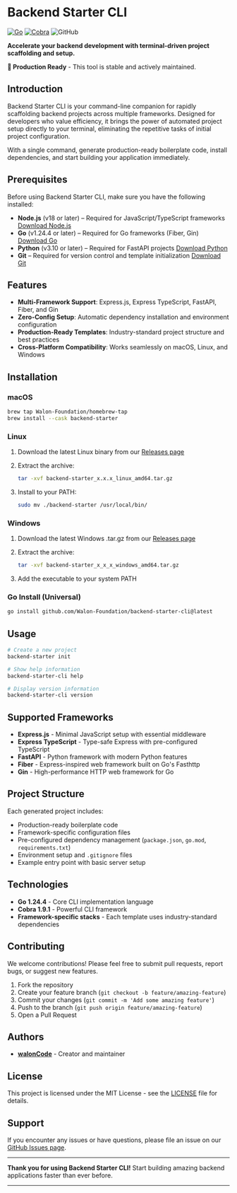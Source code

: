 # Backend Starter CLI

[![Go](https://img.shields.io/badge/Go-1.24.4-blue)](https://golang.org/)
[![Cobra](https://img.shields.io/badge/Cobra-v1.9.1-green)](https://github.com/spf13/cobra)
![GitHub](https://img.shields.io/badge/Status-Production%20Ready-brightgreen)

**Accelerate your backend development with terminal-driven project scaffolding and setup.**

**🚀 Production Ready** - This tool is stable and actively maintained.

## Introduction

Backend Starter CLI is your command-line companion for rapidly scaffolding backend projects across multiple frameworks. Designed for developers who value efficiency, it brings the power of automated project setup directly to your terminal, eliminating the repetitive tasks of initial project configuration.

With a single command, generate production-ready boilerplate code, install dependencies, and start building your application immediately.

## Prerequisites

Before using Backend Starter CLI, make sure you have the following installed:

* **Node.js** (v18 or later) – Required for JavaScript/TypeScript frameworks
  [Download Node.js](https://nodejs.org/)
* **Go** (v1.24.4 or later) – Required for Go frameworks (Fiber, Gin)
  [Download Go](https://golang.org/dl/)
* **Python** (v3.10 or later) – Required for FastAPI projects
  [Download Python](https://www.python.org/downloads/)
* **Git** – Required for version control and template initialization
  [Download Git](https://git-scm.com/downloads)

## Features

* **Multi-Framework Support**: Express.js, Express TypeScript, FastAPI, Fiber, and Gin
* **Zero-Config Setup**: Automatic dependency installation and environment configuration
* **Production-Ready Templates**: Industry-standard project structure and best practices
* **Cross-Platform Compatibility**: Works seamlessly on macOS, Linux, and Windows

## Installation

### macOS

```bash
brew tap Walon-Foundation/homebrew-tap
brew install --cask backend-starter
```

### Linux

1. Download the latest Linux binary from our [Releases page](https://github.com/Walon-Foundation/backend-starter-cli/releases)
2. Extract the archive:

   ```bash
   tar -xvf backend-starter_x.x.x_linux_amd64.tar.gz
   ```
3. Install to your PATH:

   ```bash
   sudo mv ./backend-starter /usr/local/bin/
   ```

### Windows

1. Download the latest Windows .tar.gz from our [Releases page](https://github.com/Walon-Foundation/backend-starter-cli/releases)
2. Extract the archive:

   ```bash
   tar -xvf backend-starter_x_x_x_windows_amd64.tar.gz
   ```
3. Add the executable to your system PATH

### Go Install (Universal)

```bash
go install github.com/Walon-Foundation/backend-starter-cli@latest
```

## Usage

```bash
# Create a new project
backend-starter init

# Show help information
backend-starter-cli help

# Display version information
backend-starter-cli version
```

## Supported Frameworks

* **Express.js** - Minimal JavaScript setup with essential middleware
* **Express TypeScript** - Type-safe Express with pre-configured TypeScript
* **FastAPI** - Python framework with modern Python features
* **Fiber** - Express-inspired web framework built on Go's Fasthttp
* **Gin** - High-performance HTTP web framework for Go

## Project Structure

Each generated project includes:

* Production-ready boilerplate code
* Framework-specific configuration files
* Pre-configured dependency management (`package.json`, `go.mod`, `requirements.txt`)
* Environment setup and `.gitignore` files
* Example entry point with basic server setup

## Technologies

* **Go 1.24.4** - Core CLI implementation language
* **Cobra 1.9.1** - Powerful CLI framework
* **Framework-specific stacks** - Each template uses industry-standard dependencies

## Contributing

We welcome contributions! Please feel free to submit pull requests, report bugs, or suggest new features.

1. Fork the repository
2. Create your feature branch (`git checkout -b feature/amazing-feature`)
3. Commit your changes (`git commit -m 'Add some amazing feature'`)
4. Push to the branch (`git push origin feature/amazing-feature`)
5. Open a Pull Request

## Authors

* **[walonCode](https://github.com/walonCode)** - Creator and maintainer

## License

This project is licensed under the MIT License - see the [LICENSE](LICENSE) file for details.

## Support

If you encounter any issues or have questions, please file an issue on our [GitHub Issues page](https://github.com/Walon-Foundation/backend-starter-cli/issues).

---

**Thank you for using Backend Starter CLI!** Start building amazing backend applications faster than ever before.

---

